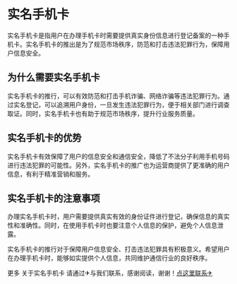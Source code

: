# 实名手机卡

实名手机卡是指用户在办理手机卡时需要提供真实身份信息进行登记备案的一种手机卡。实名手机卡的推出是为了规范市场秩序，防范和打击违法犯罪行为，保障用户信息安全。

## 为什么需要实名手机卡

实名手机卡的推行，可以有效防范和打击手机诈骗、网络诈骗等违法犯罪行为。通过实名登记，可以追溯用户身份，一旦发生违法犯罪行为，便于相关部门进行调查取证。同时，实名手机卡也有助于规范市场秩序，提升行业服务质量。

## 实名手机卡的优势

实名手机卡有效保障了用户的信息安全和通信安全，降低了不法分子利用手机号码进行违法犯罪的可能性。另外，实名手机卡的推广也为运营商提供了更准确的用户信息，有利于精准营销和服务。

## 实名手机卡的注意事项

办理实名手机卡时，用户需要提供真实有效的身份证件进行登记，确保信息的真实性和准确性。同时，在使用手机卡时也要注意个人信息的保护，避免个人信息泄露。

实名手机卡的推行对于保障用户信息安全、打击违法犯罪具有积极意义。希望用户在办理手机卡时，能够如实提供个人信息，共同维护通信行业的良好秩序。

更多 关于实名手机卡 请通过✈与我们联系，感谢阅读，谢谢！[点这里联系✈](https://t.me/jsksbsjsjp)